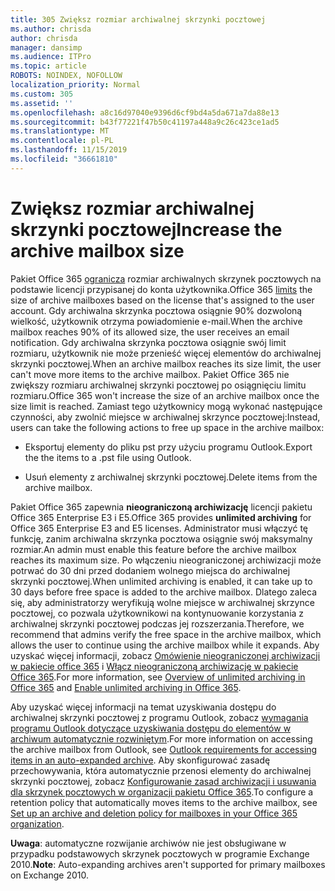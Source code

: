 ```yaml
---
title: 305 Zwiększ rozmiar archiwalnej skrzynki pocztowej
ms.author: chrisda
author: chrisda
manager: dansimp
ms.audience: ITPro
ms.topic: article
ROBOTS: NOINDEX, NOFOLLOW
localization_priority: Normal
ms.custom: 305
ms.assetid: ''
ms.openlocfilehash: a8c16d97040e9396d6cf9bd4a5da671a7da88e13
ms.sourcegitcommit: b43f77221f47b50c41197a448a9c26c423ce1ad5
ms.translationtype: MT
ms.contentlocale: pl-PL
ms.lasthandoff: 11/15/2019
ms.locfileid: "36661810"
---
```

# <a name="increase-the-archive-mailbox-size"></a><span data-ttu-id="af7af-102">Zwiększ rozmiar archiwalnej skrzynki pocztowej</span><span class="sxs-lookup"><span data-stu-id="af7af-102">Increase the archive mailbox size</span></span>

<span data-ttu-id="af7af-103">Pakiet Office 365 [ogranicza](https://docs.microsoft.com/office365/servicedescriptions/exchange-online-service-description/exchange-online-limits#mailbox-storage-limits) rozmiar archiwalnych skrzynek pocztowych na podstawie licencji przypisanej do konta użytkownika.</span><span class="sxs-lookup"><span data-stu-id="af7af-103">Office 365 [limits](https://docs.microsoft.com/office365/servicedescriptions/exchange-online-service-description/exchange-online-limits#mailbox-storage-limits) the size of archive mailboxes based on the license that's assigned to the user account.</span></span> <span data-ttu-id="af7af-104">Gdy archiwalna skrzynka pocztowa osiągnie 90% dozwoloną wielkość, użytkownik otrzyma powiadomienie e-mail.</span><span class="sxs-lookup"><span data-stu-id="af7af-104">When the archive mailbox reaches 90% of its allowed size, the user receives an email notification.</span></span> <span data-ttu-id="af7af-105">Gdy archiwalna skrzynka pocztowa osiągnie swój limit rozmiaru, użytkownik nie może przenieść więcej elementów do archiwalnej skrzynki pocztowej.</span><span class="sxs-lookup"><span data-stu-id="af7af-105">When an archive mailbox reaches its size limit, the user can't move more items to the archive mailbox.</span></span> <span data-ttu-id="af7af-106">Pakiet Office 365 nie zwiększy rozmiaru archiwalnej skrzynki pocztowej po osiągnięciu limitu rozmiaru.</span><span class="sxs-lookup"><span data-stu-id="af7af-106">Office 365 won't increase the size of an archive mailbox once the size limit is reached.</span></span> <span data-ttu-id="af7af-107">Zamiast tego użytkownicy mogą wykonać następujące czynności, aby zwolnić miejsce w archiwalnej skrzynce pocztowej:</span><span class="sxs-lookup"><span data-stu-id="af7af-107">Instead, users can take the following actions to free up space in the archive mailbox:</span></span>

- <span data-ttu-id="af7af-108">Eksportuj elementy do pliku pst przy użyciu programu Outlook.</span><span class="sxs-lookup"><span data-stu-id="af7af-108">Export the the items to a .pst file using Outlook.</span></span>

- <span data-ttu-id="af7af-109">Usuń elementy z archiwalnej skrzynki pocztowej.</span><span class="sxs-lookup"><span data-stu-id="af7af-109">Delete items from the archive mailbox.</span></span>

<span data-ttu-id="af7af-110">Pakiet Office 365 zapewnia **nieograniczoną archiwizację** licencji pakietu Office 365 Enterprise E3 i E5.</span><span class="sxs-lookup"><span data-stu-id="af7af-110">Office 365 provides **unlimited archiving** for Office 365 Enterprise E3 and E5 licenses.</span></span> <span data-ttu-id="af7af-111">Administrator musi włączyć tę funkcję, zanim archiwalna skrzynka pocztowa osiągnie swój maksymalny rozmiar.</span><span class="sxs-lookup"><span data-stu-id="af7af-111">An admin must enable this feature before the archive mailbox reaches its maximum size.</span></span> <span data-ttu-id="af7af-112">Po włączeniu nieograniczonej archiwizacji może potrwać do 30 dni przed dodaniem wolnego miejsca do archiwalnej skrzynki pocztowej.</span><span class="sxs-lookup"><span data-stu-id="af7af-112">When unlimited archiving is enabled, it can take up to 30 days before free space is added to the archive mailbox.</span></span> <span data-ttu-id="af7af-113">Dlatego zaleca się, aby administratorzy weryfikują wolne miejsce w archiwalnej skrzynce pocztowej, co pozwala użytkownikowi na kontynuowanie korzystania z archiwalnej skrzynki pocztowej podczas jej rozszerzania.</span><span class="sxs-lookup"><span data-stu-id="af7af-113">Therefore, we recommend that admins verify the free space in the archive mailbox, which allows the user to continue using the archive mailbox while it expands.</span></span> <span data-ttu-id="af7af-114">Aby uzyskać więcej informacji, zobacz [Omówienie nieograniczonej archiwizacji w pakiecie office 365](https://docs.microsoft.com/office365/securitycompliance/unlimited-archiving) i [Włącz nieograniczoną archiwizację w pakiecie Office 365](https://docs.microsoft.com/office365/securitycompliance/enable-unlimited-archiving).</span><span class="sxs-lookup"><span data-stu-id="af7af-114">For more information, see [Overview of unlimited archiving in Office 365](https://docs.microsoft.com/office365/securitycompliance/unlimited-archiving) and [Enable unlimited archiving in Office 365](https://docs.microsoft.com/office365/securitycompliance/enable-unlimited-archiving).</span></span>

<span data-ttu-id="af7af-115">Aby uzyskać więcej informacji na temat uzyskiwania dostępu do archiwalnej skrzynki pocztowej z programu Outlook, zobacz [wymagania programu Outlook dotyczące uzyskiwania dostępu do elementów w archiwum automatycznie rozwiniętym](https://docs.microsoft.com/office365/securitycompliance/unlimited-archiving#outlook-requirements-for-accessing-items-in-an-auto-expanded-archive).</span><span class="sxs-lookup"><span data-stu-id="af7af-115">For more information on accessing the archive mailbox from Outlook, see [Outlook requirements for accessing items in an auto-expanded archive](https://docs.microsoft.com/office365/securitycompliance/unlimited-archiving#outlook-requirements-for-accessing-items-in-an-auto-expanded-archive).</span></span> <span data-ttu-id="af7af-116">Aby skonfigurować zasadę przechowywania, która automatycznie przenosi elementy do archiwalnej skrzynki pocztowej, zobacz [Konfigurowanie zasad archiwizacji i usuwania dla skrzynek pocztowych w organizacji pakietu Office 365](https://docs.microsoft.com/office365/securitycompliance/set-up-an-archive-and-deletion-policy-for-mailboxes).</span><span class="sxs-lookup"><span data-stu-id="af7af-116">To configure a retention policy that automatically moves items to the archive mailbox, see [Set up an archive and deletion policy for mailboxes in your Office 365 organization](https://docs.microsoft.com/office365/securitycompliance/set-up-an-archive-and-deletion-policy-for-mailboxes).</span></span>

<span data-ttu-id="af7af-117">**Uwaga**: automatyczne rozwijanie archiwów nie jest obsługiwane w przypadku podstawowych skrzynek pocztowych w programie Exchange 2010.</span><span class="sxs-lookup"><span data-stu-id="af7af-117">**Note**: Auto-expanding archives aren't supported for primary mailboxes on Exchange 2010.</span></span>
